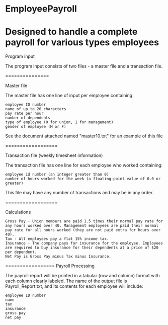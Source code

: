 EmployeePayroll
===============

Designed to handle a complete payroll for various types employees
===============

Program input

The program input consists of two files - a master file and a transaction file. 

===============


Master file

The master file has one line of input per employee containing:

    employee ID number
    name of up to 20 characters
    pay rate per hour
    number of dependents
    type of employee (0 for union, 1 for management)
    gender of employee (M or F)

See the document attached named "master10.txt" for an example of this file

==================

Transaction file (weekly timesheet information)

The transaction file has one line for each employee who worked containing:

    employee id number (an integer greater than 0)
    number of hours worked for the week (a floating-point value of 0.0 or greater)

This file may have any number of transactions and may be in any order.

==================

Calculations

    Gross Pay - Union members are paid 1.5 times their normal pay rate for any hours worked over 40. Management employees are paid their normal pay rate for all hours worked (they are not paid extra for hours over 40).
    Tax - All employees pay a flat 15% income tax.
    Insurance - The company pays for insurance for the employee. Employees are required to buy insurance for their dependents at a price of $20 per dependent.
    Net Pay is Gross Pay minus Tax minus Insurance. 


=================
Payroll Processing

The payroll report will be printed in a tabular (row and column) format with each column clearly labeled. 
The name of the output file is Payroll_Report.txt, and its contents for each employee will include: 

    employee ID number
    name
    tax
    insurance
    gross pay
    net pay 
    
